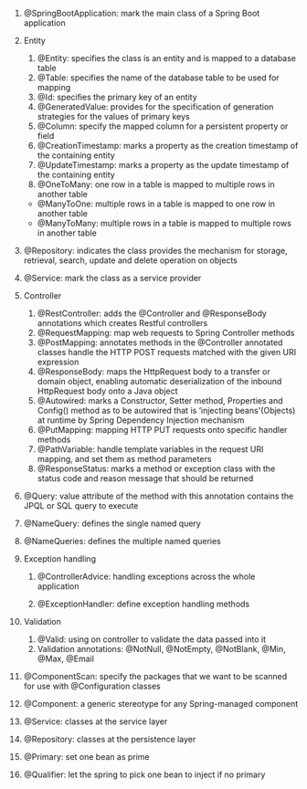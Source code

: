 1. @SpringBootApplication: mark the main class of a Spring Boot application
2. Entity
   1. @Entity: specifies the class is an entity and is mapped to a database table
   2. @Table: specifies the name of the database table to be used for mapping
   3. @Id: specifies the primary key of an entity
   4. @GeneratedValue: provides for the specification of generation strategies for the values of primary keys
   5. @Column: specify the mapped column for a persistent property or field
   6. @CreationTimestamp: marks a property as the creation timestamp of the containing entity
   7. @UpdateTimestamp: marks a property as the update timestamp of the containing entity
   8. @OneToMany: one row in a table is mapped to multiple rows in another table
   - @ManyToOne: multiple rows in a table is mapped to one row in another table
   - @ManyToMany: multiple rows in a table is mapped to multiple rows in another table
3. @Repository: indicates the class provides the mechanism for storage, retrieval, search, update and delete operation on objects
4. @Service: mark the class as a service provider
5. Controller
   1. @RestController: adds the @Controller and @ResponseBody annotations which creates Restful controllers
   2. @RequestMapping: map web requests to Spring Controller methods
   3. @PostMapping: annotates methods in the @Controller annotated classes handle the HTTP POST requests matched with the given URI expression
   4. @ResponseBody: maps the HttpRequest body to a transfer or domain object, enabling automatic deserialization of the inbound HttpRequest body onto a Java object
   5. @Autowired: marks a Constructor, Setter method, Properties and Config() method as to be autowired that is ‘injecting beans'(Objects) at runtime by Spring Dependency Injection mechanism
   6. @PutMapping: mapping HTTP PUT requests onto specific handler methods
   7. @PathVariable: handle template variables in the request URI mapping, and set them as method parameters
   8. @ResponseStatus: marks a method or exception class with the status code and reason message that should be returned

6. @Query: value attribute of the method with this annotation contains the JPQL or SQL query to execute

7. @NameQuery: defines the single named query

8. @NameQueries: defines the multiple named queries

9. Exception handling

   1. @ControllerAdvice: handling exceptions across the whole application

   2. @ExceptionHandler: define exception handling methods

10. Validation

    1. @Valid: using on controller to validate the data passed into it
    2. Validation annotations: @NotNull, @NotEmpty, @NotBlank, @Min, @Max, @Email

11. @ComponentScan: specify the packages that we want to be scanned for use with @Configuration classes

12. @Component: a generic stereotype for any Spring-managed component

13. @Service: classes at the service layer

14. @Repository: classes at the persistence layer

15. @Primary: set one bean as prime

16. @Qualifier: let the spring to pick one bean to inject if no primary
